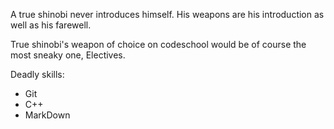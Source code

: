 A true shinobi never introduces himself. His weapons are his introduction as well as his farewell.

True shinobi's weapon of choice on codeschool would be of course the most sneaky one, Electives.

Deadly skills:

* Git
* C++
* MarkDown

